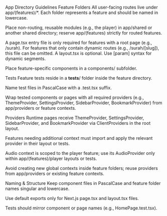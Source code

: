 App Directory Guidelines
Feature Folders
All user-facing routes live under app/(features)/*. Each folder represents a feature and should be named in lowercase.

Place non-routing, reusable modules (e.g., the player) in app/shared or another shared directory; reserve app/(features) strictly for routed features.

A page.tsx entry file is only required for features with a root page (e.g., /surah). For features that only contain dynamic routes (e.g., /surah/[slug]), this file can be omitted. A layout.tsx is optional. Use [param] syntax for dynamic segments.

Place feature-specific components in a components/ subfolder.

Tests
Feature tests reside in a __tests__/ folder inside the feature directory.

Name test files in PascalCase with a .test.tsx suffix.

Wrap tested components or pages with all required providers (e.g., ThemeProvider, SettingsProvider, SidebarProvider, BookmarkProvider) from app/providers or feature contexts.

Providers
Runtime pages receive ThemeProvider, SettingsProvider, SidebarProvider, and BookmarkProvider via ClientProviders in the root layout.

Features needing additional context must import and apply the relevant provider in their layout or tests.

Audio context is scoped to the player feature; use its AudioProvider only within app/(features)/player layouts or tests.

Avoid creating new global contexts inside feature folders; reuse providers from app/providers or existing feature contexts.

Naming & Structure
Keep component files in PascalCase and feature folder names singular and lowercase.

Use default exports only for Next.js page.tsx and layout.tsx files.

Tests should mirror component or page names (e.g., HomePage.test.tsx).